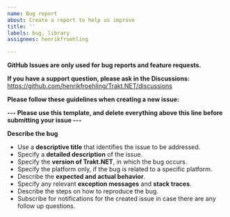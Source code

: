 ```yaml
---
name: Bug report
about: Create a report to help us improve
title: ''
labels: bug, library
assignees: henrikfroehling

---
```


**GitHub Issues are only used for bug reports and feature requests.**

**If you have a support question, please ask in the Discussions:** https://github.com/henrikfroehling/Trakt.NET/discussions

**Please follow these guidelines when creating a new issue:**

**--- Please use this template, and delete everything above this line before submitting your issue ---**

**Describe the bug**
- Use a **descriptive title** that identifies the issue to be addressed.
- Specify a **detailed description** of the issue.
- Specify the **version of Trakt.NET**, in which the bug occurs.
- Specify the platform only, if the bug is related to a specific platform.
- Describe the **expected and actual behavior**.
- Specify any relevant **exception messages** and **stack traces**.
- Describe the steps on how to reproduce the bug.
- Subscribe for notifications for the created issue in case there are any follow up questions.
